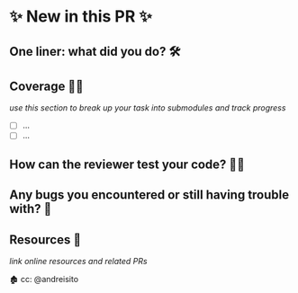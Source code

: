 # ✨ New in this PR ✨

## One liner: what did you do? 🛠


## Coverage 🙆‍♀️
_use this section to break up your task into submodules and track progress_ 
 - [ ] ...
 - [ ] ...

## How can the reviewer test your code? 👩‍💻


## Any bugs you encountered or still having trouble with? 🐛


## Resources 📔
_link online resources and related PRs_ 


🏚 cc: @andreisito
